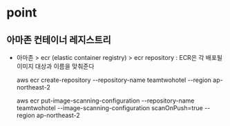 # point

## 아마존 컨테이너 레지스트리
  - 아마존 > ecr (elastic container registry) > ecr repository : ECR은 각 배포될 이미지 대상과 이름을 맞춰준다

    aws ecr create-repository --repository-name teamtwohotel --region ap-northeast-2

    aws ecr put-image-scanning-configuration --repository-name teamtwohotel --image-scanning-configuration scanOnPush=true --region ap-northeast-2




